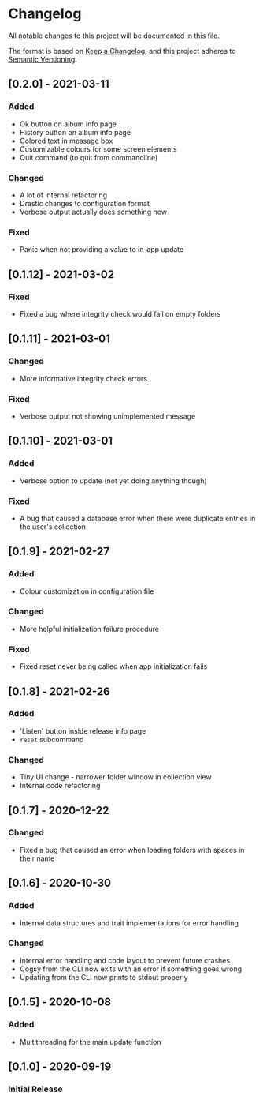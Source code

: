 # Changelog
All notable changes to this project will be documented in this file.

The format is based on [Keep a Changelog](https://keepachangelog.com/en/1.0.0/),
and this project adheres to [Semantic Versioning](https://semver.org/spec/v2.0.0.html).

## [0.2.0] - 2021-03-11
### Added
- Ok button on album info page
- History button on album info page
- Colored text in message box
- Customizable colours for some screen elements
- Quit command (to quit from commandline)

### Changed
- A lot of internal refactoring
- Drastic changes to configuration format
- Verbose output actually does something now

### Fixed
- Panic when not providing a value to in-app update

## [0.1.12] - 2021-03-02
### Fixed
- Fixed a bug where integrity check would fail on empty folders

## [0.1.11] - 2021-03-01
### Changed
- More informative integrity check errors

### Fixed
- Verbose output not showing unimplemented message

## [0.1.10] - 2021-03-01
### Added
- Verbose option to update (not yet doing anything though)

### Fixed
- A bug that caused a database error when there were duplicate entries in the user's collection

## [0.1.9] - 2021-02-27
### Added
- Colour customization in configuration file

### Changed
- More helpful initialization failure procedure

### Fixed
- Fixed reset never being called when app initialization fails

## [0.1.8] - 2021-02-26
### Added
- 'Listen' button inside release info page
- `reset` subcommand

### Changed
- Tiny UI change - narrower folder window in collection view
- Internal code refactoring

## [0.1.7] - 2020-12-22
### Changed
- Fixed a bug that caused an error when loading folders with spaces in their name

## [0.1.6] - 2020-10-30
### Added
- Internal data structures and trait implementations for error handling

### Changed
- Internal error handling and code layout to prevent future crashes
- Cogsy from the CLI now exits with an error if something goes wrong
- Updating from the CLI now prints to stdout properly

## [0.1.5] - 2020-10-08
### Added
- Multithreading for the main update function

## [0.1.0] - 2020-09-19
### Initial Release